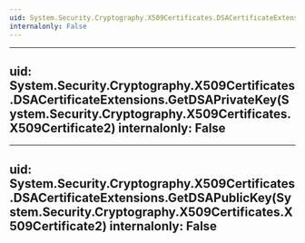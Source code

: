 ```yaml
---
uid: System.Security.Cryptography.X509Certificates.DSACertificateExtensions
internalonly: False
---
```


---
uid: System.Security.Cryptography.X509Certificates.DSACertificateExtensions.GetDSAPrivateKey(System.Security.Cryptography.X509Certificates.X509Certificate2)
internalonly: False
---

---
uid: System.Security.Cryptography.X509Certificates.DSACertificateExtensions.GetDSAPublicKey(System.Security.Cryptography.X509Certificates.X509Certificate2)
internalonly: False
---
